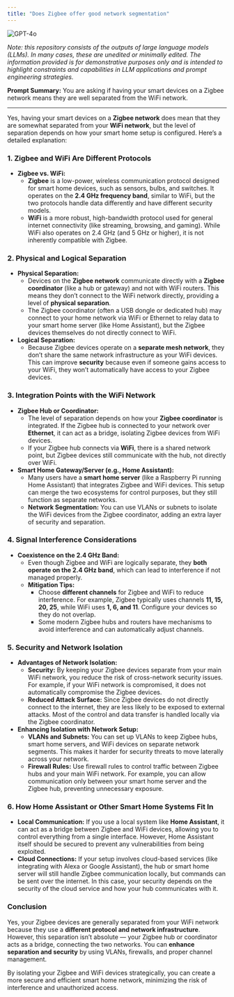 ```yaml
---
title: "Does Zigbee offer good network segmentation"
---
```

![GPT-4o](https://img.shields.io/badge/GPT--4o-3333FF?style=for-the-badge&logo=openai&logoColor=white)



*Note: this repository consists of the outputs of large language models (LLMs). In many cases, these are unedited or minimally edited. The information provided is for demonstrative purposes only and is intended to highlight constraints and capabilities in LLM applications and prompt engineering strategies.*


**Prompt Summary:** You are asking if having your smart devices on a Zigbee network means they are well separated from the WiFi network.

---

Yes, having your smart devices on a **Zigbee network** does mean that they are somewhat separated from your **WiFi network**, but the level of separation depends on how your smart home setup is configured. Here’s a detailed explanation:

### **1. Zigbee and WiFi Are Different Protocols**
   - **Zigbee vs. WiFi:**
     - **Zigbee** is a low-power, wireless communication protocol designed for smart home devices, such as sensors, bulbs, and switches. It operates on the **2.4 GHz frequency band**, similar to WiFi, but the two protocols handle data differently and have different security models.
     - **WiFi** is a more robust, high-bandwidth protocol used for general internet connectivity (like streaming, browsing, and gaming). While WiFi also operates on 2.4 GHz (and 5 GHz or higher), it is not inherently compatible with Zigbee.

### **2. Physical and Logical Separation**
   - **Physical Separation:**
     - Devices on the **Zigbee network** communicate directly with a **Zigbee coordinator** (like a hub or gateway) and not with WiFi routers. This means they don’t connect to the WiFi network directly, providing a level of **physical separation**.
     - The Zigbee coordinator (often a USB dongle or dedicated hub) may connect to your home network via WiFi or Ethernet to relay data to your smart home server (like Home Assistant), but the Zigbee devices themselves do not directly connect to WiFi.
   - **Logical Separation:**
     - Because Zigbee devices operate on a **separate mesh network**, they don’t share the same network infrastructure as your WiFi devices. This can improve **security** because even if someone gains access to your WiFi, they won’t automatically have access to your Zigbee devices.

### **3. Integration Points with the WiFi Network**
   - **Zigbee Hub or Coordinator:**
     - The level of separation depends on how your **Zigbee coordinator** is integrated. If the Zigbee hub is connected to your network over **Ethernet**, it can act as a bridge, isolating Zigbee devices from WiFi devices. 
     - If your Zigbee hub connects via **WiFi**, there is a shared network point, but Zigbee devices still communicate with the hub, not directly over WiFi.
   - **Smart Home Gateway/Server (e.g., Home Assistant):**
     - Many users have a **smart home server** (like a Raspberry Pi running Home Assistant) that integrates Zigbee and WiFi devices. This setup can merge the two ecosystems for control purposes, but they still function as separate networks.
     - **Network Segmentation:** You can use VLANs or subnets to isolate the WiFi devices from the Zigbee coordinator, adding an extra layer of security and separation.

### **4. Signal Interference Considerations**
   - **Coexistence on the 2.4 GHz Band:**
     - Even though Zigbee and WiFi are logically separate, they **both operate on the 2.4 GHz band**, which can lead to interference if not managed properly. 
     - **Mitigation Tips:**
       - Choose **different channels** for Zigbee and WiFi to reduce interference. For example, Zigbee typically uses channels **11, 15, 20, 25**, while WiFi uses **1, 6, and 11**. Configure your devices so they do not overlap.
       - Some modern Zigbee hubs and routers have mechanisms to avoid interference and can automatically adjust channels.

### **5. Security and Network Isolation**
   - **Advantages of Network Isolation:**
     - **Security:** By keeping your Zigbee devices separate from your main WiFi network, you reduce the risk of cross-network security issues. For example, if your WiFi network is compromised, it does not automatically compromise the Zigbee devices.
     - **Reduced Attack Surface:** Since Zigbee devices do not directly connect to the internet, they are less likely to be exposed to external attacks. Most of the control and data transfer is handled locally via the Zigbee coordinator.
   - **Enhancing Isolation with Network Setup:**
     - **VLANs and Subnets:** You can set up VLANs to keep Zigbee hubs, smart home servers, and WiFi devices on separate network segments. This makes it harder for security threats to move laterally across your network.
     - **Firewall Rules:** Use firewall rules to control traffic between Zigbee hubs and your main WiFi network. For example, you can allow communication only between your smart home server and the Zigbee hub, preventing unnecessary exposure.

### **6. How Home Assistant or Other Smart Home Systems Fit In**
   - **Local Communication:** If you use a local system like **Home Assistant**, it can act as a bridge between Zigbee and WiFi devices, allowing you to control everything from a single interface. However, Home Assistant itself should be secured to prevent any vulnerabilities from being exploited.
   - **Cloud Connections:** If your setup involves cloud-based services (like integrating with Alexa or Google Assistant), the hub or smart home server will still handle Zigbee communication locally, but commands can be sent over the internet. In this case, your security depends on the security of the cloud service and how your hub communicates with it.

### **Conclusion**
Yes, your Zigbee devices are generally separated from your WiFi network because they use a **different protocol and network infrastructure**. However, this separation isn’t absolute — your Zigbee hub or coordinator acts as a bridge, connecting the two networks. You can **enhance separation and security** by using VLANs, firewalls, and proper channel management.

By isolating your Zigbee and WiFi devices strategically, you can create a more secure and efficient smart home network, minimizing the risk of interference and unauthorized access.